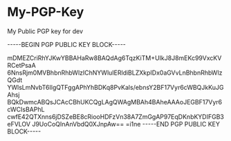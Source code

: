 # My-PGP-Key
My Public PGP key for dev

-----BEGIN PGP PUBLIC KEY BLOCK-----

mDMEZCriRhYJKwYBBAHaRw8BAQdAg6TqzKiTM+UIkJ8J8mEKc99VxcKVRCetPsaA
6NnsRjm0MVBhbnRhbWlzIChNYWluIERldiBLZXkpIDx0aGVvLnBhbnRhbWlzQGdt
YWlsLmNvbT6IlgQTFggAPhYhBDKq8PvKals/ebnsY2BF17Vyr6cWBQJkKuJGAhsj
BQkDwmcABQsJCAcCBhUKCQgLAgQWAgMBAh4BAheAAAoJEGBF17Vyr6cWCIsBAPhL
cwfE42QTXnns6jDSZeBE8cRiooHDFzVn38A7ZmGgAP97EqDKnbKYDIFGB3eFVLOV
J9UoCoQInAnVbdQ0XJnpAw==
=i1ne
-----END PGP PUBLIC KEY BLOCK-----
